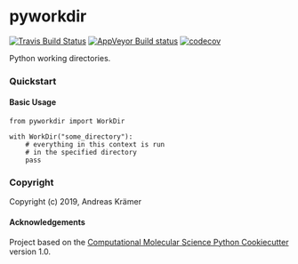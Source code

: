 pyworkdir
==============================
[//]: # (Badges)
[![Travis Build Status](https://travis-ci.org/olllom/pyworkdir.png)](https://travis-ci.org/olllom/pyworkdir)
[![AppVeyor Build status](https://ci.appveyor.com/api/projects/status/apgjk3oy6vylm8jv?svg=true)](https://ci.appveyor.com/api/projects/status/apgjk3oy6vylm8jv?svg=true)
[![codecov](https://codecov.io/gh/olllom/pyworkdir/branch/master/graph/badge.svg)](https://codecov.io/gh/olllom/pyworkdir/branch/master)

Python working directories.

### Quickstart

#### Basic Usage

    from pyworkdir import WorkDir
    
    with WorkDir("some_directory"):
        # everything in this context is run 
        # in the specified directory
        pass 


### Copyright

Copyright (c) 2019, Andreas Krämer


#### Acknowledgements
 
Project based on the 
[Computational Molecular Science Python Cookiecutter](https://github.com/molssi/cookiecutter-cms) version 1.0.

